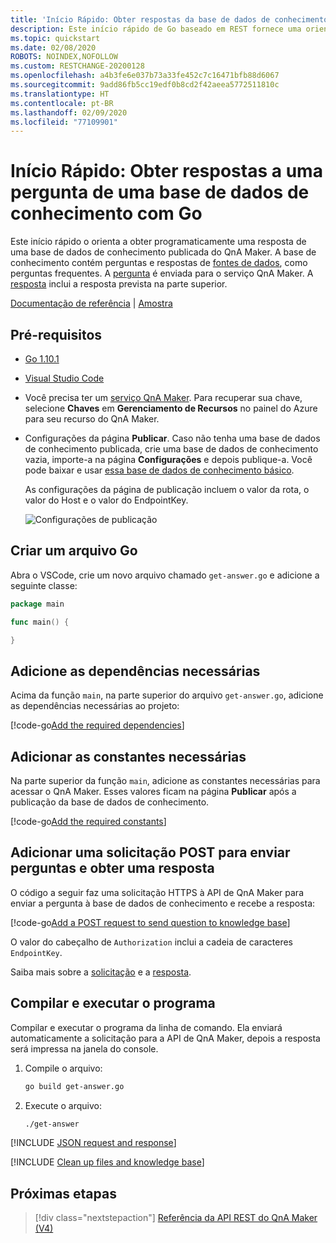 ```yaml
---
title: 'Início Rápido: Obter respostas da base de dados de conhecimento – REST, Go – QnA Maker'
description: Este início rápido de Go baseado em REST fornece uma orientação para obtenção de uma resposta de uma base de dados de conhecimento de forma programática.
ms.topic: quickstart
ms.date: 02/08/2020
ROBOTS: NOINDEX,NOFOLLOW
ms.custom: RESTCHANGE-20200128
ms.openlocfilehash: a4b3fe6e037b73a33fe452c7c16471bfb88d6067
ms.sourcegitcommit: 9add86fb5cc19edf0b8cd2f42aeea5772511810c
ms.translationtype: HT
ms.contentlocale: pt-BR
ms.lasthandoff: 02/09/2020
ms.locfileid: "77109901"
---
```

# <a name="quickstart-get-answers-to-a-question-from-a-knowledge-base-with-go"></a>Início Rápido: Obter respostas a uma pergunta de uma base de dados de conhecimento com Go

Este início rápido o orienta a obter programaticamente uma resposta de uma base de dados de conhecimento publicada do QnA Maker. A base de conhecimento contém perguntas e respostas de [fontes de dados](../Concepts/knowledge-base.md), como perguntas frequentes. A [pergunta](../how-to/metadata-generateanswer-usage.md#generateanswer-request-configuration) é enviada para o serviço QnA Maker. A [resposta](../how-to/metadata-generateanswer-usage.md#generateanswer-response-properties) inclui a resposta prevista na parte superior.

[Documentação de referência](https://docs.microsoft.com/rest/api/cognitiveservices/qnamakerruntime/runtime) | [Amostra](https://github.com/Azure-Samples/cognitive-services-qnamaker-go/blob/master/documentation-samples/quickstarts/get-answer/get-answer.go)

## <a name="prerequisites"></a>Pré-requisitos

* [Go 1.10.1](https://golang.org/dl/)
* [Visual Studio Code](https://code.visualstudio.com/)
* Você precisa ter um [serviço QnA Maker](../How-To/set-up-qnamaker-service-azure.md). Para recuperar sua chave, selecione **Chaves** em **Gerenciamento de Recursos** no painel do Azure para seu recurso do QnA Maker.
* Configurações da página **Publicar**. Caso não tenha uma base de dados de conhecimento publicada, crie uma base de dados de conhecimento vazia, importe-a na página **Configurações** e depois publique-a. Você pode baixar e usar [essa base de dados de conhecimento básico](https://github.com/Azure-Samples/cognitive-services-sample-data-files/blob/master/qna-maker/knowledge-bases/basic-kb.tsv).

    As configurações da página de publicação incluem o valor da rota, o valor do Host e o valor do EndpointKey.

    ![Configurações de publicação](../media/qnamaker-quickstart-get-answer/publish-settings.png)

## <a name="create-a-go-file"></a>Criar um arquivo Go

Abra o VSCode, crie um novo arquivo chamado `get-answer.go` e adicione a seguinte classe:

```Go
package main

func main() {

}
```

## <a name="add-the-required-dependencies"></a>Adicione as dependências necessárias

Acima da função `main`, na parte superior do arquivo `get-answer.go`, adicione as dependências necessárias ao projeto:

[!code-go[Add the required dependencies](~/samples-qnamaker-go/documentation-samples/quickstarts/get-answer/get-answer.go?range=3-9 "Add the required dependencies")]

## <a name="add-the-required-constants"></a>Adicionar as constantes necessárias

Na parte superior da função `main`, adicione as constantes necessárias para acessar o QnA Maker. Esses valores ficam na página **Publicar** após a publicação da base de dados de conhecimento.

[!code-go[Add the required constants](~/samples-qnamaker-go/documentation-samples/quickstarts/get-answer/get-answer.go?range=17-33 "Add the required constants")]

## <a name="add-a-post-request-to-send-question-and-get-answer"></a>Adicionar uma solicitação POST para enviar perguntas e obter uma resposta

O código a seguir faz uma solicitação HTTPS à API de QnA Maker para enviar a pergunta à base de dados de conhecimento e recebe a resposta:

[!code-go[Add a POST request to send question to knowledge base](~/samples-qnamaker-go/documentation-samples/quickstarts/get-answer/get-answer.go?range=35-48 "Add a POST request to send question to knowledge base")]

O valor do cabeçalho de `Authorization` inclui a cadeia de caracteres `EndpointKey`.

Saiba mais sobre a [solicitação](../how-to/metadata-generateanswer-usage.md#generateanswer-request) e a [resposta](../how-to/metadata-generateanswer-usage.md#generateanswer-response).

## <a name="build-and-run-the-program"></a>Compilar e executar o programa

Compilar e executar o programa da linha de comando. Ela enviará automaticamente a solicitação para a API de QnA Maker, depois a resposta será impressa na janela do console.

1. Compile o arquivo:

    ```bash
    go build get-answer.go
    ```

1. Execute o arquivo:

    ```bash
    ./get-answer
    ```

[!INCLUDE [JSON request and response](../../../../includes/cognitive-services-qnamaker-quickstart-get-answer-json.md)]


[!INCLUDE [Clean up files and knowledge base](../../../../includes/cognitive-services-qnamaker-quickstart-cleanup-resources.md)]

## <a name="next-steps"></a>Próximas etapas

> [!div class="nextstepaction"]
> [Referência da API REST do QnA Maker (V4)](https://go.microsoft.com/fwlink/?linkid=2092179)

